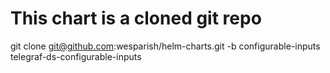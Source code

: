 # This chart is a cloned git repo
git clone git@github.com:wesparish/helm-charts.git -b configurable-inputs telegraf-ds-configurable-inputs
